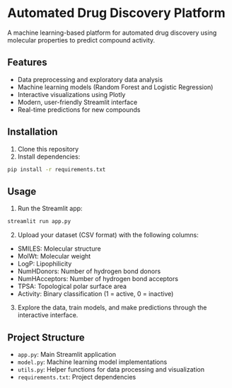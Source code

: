 # Automated Drug Discovery Platform

A machine learning-based platform for automated drug discovery using molecular properties to predict compound activity.

## Features

- Data preprocessing and exploratory data analysis
- Machine learning models (Random Forest and Logistic Regression)
- Interactive visualizations using Plotly
- Modern, user-friendly Streamlit interface
- Real-time predictions for new compounds

## Installation

1. Clone this repository
2. Install dependencies:
```bash
pip install -r requirements.txt
```

## Usage

1. Run the Streamlit app:
```bash
streamlit run app.py
```

2. Upload your dataset (CSV format) with the following columns:
- SMILES: Molecular structure
- MolWt: Molecular weight
- LogP: Lipophilicity
- NumHDonors: Number of hydrogen bond donors
- NumHAcceptors: Number of hydrogen bond acceptors
- TPSA: Topological polar surface area
- Activity: Binary classification (1 = active, 0 = inactive)

3. Explore the data, train models, and make predictions through the interactive interface.

## Project Structure

- `app.py`: Main Streamlit application
- `model.py`: Machine learning model implementations
- `utils.py`: Helper functions for data processing and visualization
- `requirements.txt`: Project dependencies
